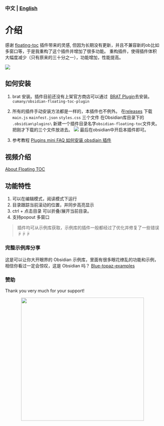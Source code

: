### 中文 | [English](./README.md)
# 介绍

   
感谢 [floating-toc](https://github.com/curtgrimes/obsidian-floating-toc-plugin) 插件带来的灵感, 但因为长期没有更新，并且不兼容新的ob比如多窗口等，于是我重构了这个插件并增加了很多功能。
重构插件，使得插件体积大幅度减少（只有原来的三十分之一），功能增加，性能提高。


 ![](https://ghproxy.com/https://raw.githubusercontent.com/cumany/cumany/main/pic/202209171712621.gif)


## 如何安装

1.  brat 安装。插件目前还没有上架官方商店可以通过  [BRAT Plugin](https://obsidian.md/plugins?id=obsidian42-brat)去安装。
    `cumany/obsidian-floating-toc-plugin`

2.  所有的插件手动安装方法都是一样的，本插件也不例外。 
    在[releases](https://github.com/cumany/obsidian-floating-toc-plugin/releases) 下载 `main.js` `mainfest.json` `styles.css` 三个文件
    在Obsidian库目录下的 `.obsidian\plugins\` 新建一个插件目录名字`obsidian-floating-toc`文件夹。把刚才下载的三个文件放进去。
     ![](https://ghproxy.com/https://raw.githubusercontent.com/cumany/cumany/main/pic/202209221439471.png)
    最后在obsidian中开启本插件即可。
3.   参考教程
    [Plugins mini FAQ ](https://forum.obsidian.md/t/plugins-mini-faq/7737)
    [如何安装 obsdiain 插件](https://publish.obsidian.md/chinesehelp/01+2021%E6%96%B0%E6%95%99%E7%A8%8B/%E5%A6%82%E4%BD%95%E5%AE%89%E8%A3%85obsdiain%E6%8F%92%E4%BB%B6)


## 视频介绍

[About Floating TOC](https://www.bilibili.com/video/BV1Ze4y1C7Yw/)

## 功能特性

1. 可以在编辑模式，阅读模式下运行
2. 目录跟踪当前滚动的位置，并同步高亮显示
3. ctrl + 点击目录 可以折叠/展开当前目录。
4. 支持popout 多窗口

> 插件均可从示例库获取，示例库的插件一般都经过了优化并修复了一些错误
☟☟☟
### 完整示例库分享

这是可以让你大开眼界的 Obsidian 示例库，里面有很多眼花缭乱的功能和示例，相信你看过一定会惊叹，这是 Obsidian 吗？
[Blue-topaz-examples](https://github.com/cumany/Blue-topaz-examples)

### 赞助

Thank you very much for your support!

<div align="center">
<img src="https://ghproxy.com/https://raw.githubusercontent.com/cumany/cumany/main/pic/202209192228895.png" width="400px">
</div>
